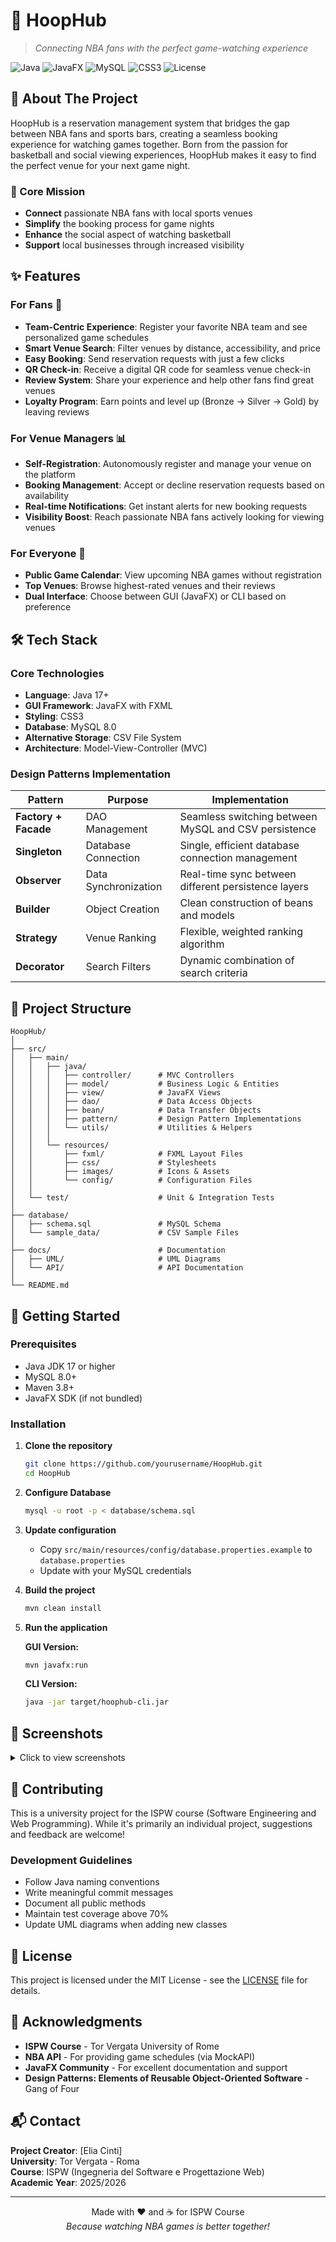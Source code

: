 # 🏀 HoopHub
> *Connecting NBA fans with the perfect game-watching experience*

![Java](https://img.shields.io/badge/Java-ED8B00?style=for-the-badge&logo=openjdk&logoColor=white)
![JavaFX](https://img.shields.io/badge/JavaFX-007396?style=for-the-badge&logo=java&logoColor=white)
![MySQL](https://img.shields.io/badge/MySQL-00000F?style=for-the-badge&logo=mysql&logoColor=white)
![CSS3](https://img.shields.io/badge/CSS3-1572B6?style=for-the-badge&logo=css3&logoColor=white)
![License](https://img.shields.io/badge/License-MIT-green.svg?style=for-the-badge)

## 📖 About The Project

HoopHub is a reservation management system that bridges the gap between NBA fans and sports bars, creating a seamless booking experience for watching games together. Born from the passion for basketball and social viewing experiences, HoopHub makes it easy to find the perfect venue for your next game night.

### 🎯 Core Mission
- **Connect** passionate NBA fans with local sports venues
- **Simplify** the booking process for game nights
- **Enhance** the social aspect of watching basketball
- **Support** local businesses through increased visibility

## ✨ Features

### For Fans 🏀
- **Team-Centric Experience**: Register your favorite NBA team and see personalized game schedules
- **Smart Venue Search**: Filter venues by distance, accessibility, and price
- **Easy Booking**: Send reservation requests with just a few clicks
- **QR Check-in**: Receive a digital QR code for seamless venue check-in
- **Review System**: Share your experience and help other fans find great venues
- **Loyalty Program**: Earn points and level up (Bronze → Silver → Gold) by leaving reviews

### For Venue Managers 📊
- **Self-Registration**: Autonomously register and manage your venue on the platform
- **Booking Management**: Accept or decline reservation requests based on availability
- **Real-time Notifications**: Get instant alerts for new booking requests
- **Visibility Boost**: Reach passionate NBA fans actively looking for viewing venues

### For Everyone 🌟
- **Public Game Calendar**: View upcoming NBA games without registration
- **Top Venues**: Browse highest-rated venues and their reviews
- **Dual Interface**: Choose between GUI (JavaFX) or CLI based on preference

## 🛠️ Tech Stack

### Core Technologies
- **Language**: Java 17+
- **GUI Framework**: JavaFX with FXML
- **Styling**: CSS3
- **Database**: MySQL 8.0
- **Alternative Storage**: CSV File System
- **Architecture**: Model-View-Controller (MVC)

### Design Patterns Implementation
| Pattern | Purpose | Implementation |
|---------|---------|----------------|
| **Factory + Facade** | DAO Management | Seamless switching between MySQL and CSV persistence |
| **Singleton** | Database Connection | Single, efficient database connection management |
| **Observer** | Data Synchronization | Real-time sync between different persistence layers |
| **Builder** | Object Creation | Clean construction of beans and models |
| **Strategy** | Venue Ranking | Flexible, weighted ranking algorithm |
| **Decorator** | Search Filters | Dynamic combination of search criteria |

## 📁 Project Structure

```
HoopHub/
│
├── src/
│   ├── main/
│   │   ├── java/
│   │   │   ├── controller/      # MVC Controllers
│   │   │   ├── model/           # Business Logic & Entities
│   │   │   ├── view/            # JavaFX Views
│   │   │   ├── dao/             # Data Access Objects
│   │   │   ├── bean/            # Data Transfer Objects
│   │   │   ├── pattern/         # Design Pattern Implementations
│   │   │   └── utils/           # Utilities & Helpers
│   │   │
│   │   └── resources/
│   │       ├── fxml/            # FXML Layout Files
│   │       ├── css/             # Stylesheets
│   │       ├── images/          # Icons & Assets
│   │       └── config/          # Configuration Files
│   │
│   └── test/                    # Unit & Integration Tests
│
├── database/
│   ├── schema.sql               # MySQL Schema
│   └── sample_data/             # CSV Sample Files
│
├── docs/                        # Documentation
│   ├── UML/                     # UML Diagrams
│   └── API/                     # API Documentation
│
└── README.md

```

## 🚀 Getting Started

### Prerequisites
- Java JDK 17 or higher
- MySQL 8.0+
- Maven 3.8+
- JavaFX SDK (if not bundled)

### Installation

1. **Clone the repository**
   ```bash
   git clone https://github.com/yourusername/HoopHub.git
   cd HoopHub
   ```

2. **Configure Database**
   ```bash
   mysql -u root -p < database/schema.sql
   ```

3. **Update configuration**
   - Copy `src/main/resources/config/database.properties.example` to `database.properties`
   - Update with your MySQL credentials

4. **Build the project**
   ```bash
   mvn clean install
   ```

5. **Run the application**
   
   **GUI Version:**
   ```bash
   mvn javafx:run
   ```
   
   **CLI Version:**
   ```bash
   java -jar target/hoophub-cli.jar
   ```

## 📸 Screenshots

<details>
<summary>Click to view screenshots</summary>

### GUI Interface
![Homepage](docs/screenshots/homepage-placeholder.png)
*Homepage with personalized game schedule*

![Venue Search](docs/screenshots/search-placeholder.png)
*Smart venue search with filters*

### CLI Interface
![CLI Menu](docs/screenshots/cli-placeholder.png)
*Command-line interface for power users*

</details>

## 🤝 Contributing

This is a university project for the ISPW course (Software Engineering and Web Programming). While it's primarily an individual project, suggestions and feedback are welcome!

### Development Guidelines
- Follow Java naming conventions
- Write meaningful commit messages
- Document all public methods
- Maintain test coverage above 70%
- Update UML diagrams when adding new classes

## 📄 License

This project is licensed under the MIT License - see the [LICENSE](LICENSE) file for details.

## 🙏 Acknowledgments

- **ISPW Course** - Tor Vergata University of Rome
- **NBA API** - For providing game schedules (via MockAPI)
- **JavaFX Community** - For excellent documentation and support
- **Design Patterns: Elements of Reusable Object-Oriented Software** - Gang of Four

## 📬 Contact

**Project Creator**: [Elia Cinti]  
**University**: Tor Vergata - Roma  
**Course**: ISPW (Ingegneria del Software e Progettazione Web)  
**Academic Year**: 2025/2026

---

<p align="center">
  Made with ❤️ and ☕ for ISPW Course
  <br>
  <i>Because watching NBA games is better together!</i>
</p>
